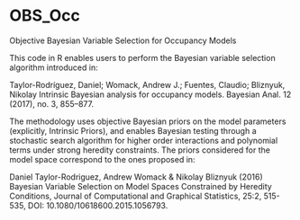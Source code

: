 # OBS_Occ
Objective Bayesian Variable Selection for Occupancy Models

This code in R enables users to perform the Bayesian variable selection algorithm introduced in:

Taylor-Rodríguez, Daniel; Womack, Andrew J.; Fuentes, Claudio; Bliznyuk, Nikolay Intrinsic Bayesian analysis for 
occupancy models. Bayesian Anal. 12 (2017), no. 3, 855–877.

The methodology uses objective Bayesian priors on the model parameters (explicitly, Intrinsic Priors), and enables Bayesian
testing through a stochastic search algorithm for higher order interactions and polynomial terms under strong heredity 
constraints.  The priors considered for the model space correspond to the ones proposed in:


Daniel Taylor-Rodriguez, Andrew Womack & Nikolay Bliznyuk (2016) Bayesian Variable Selection on Model Spaces Constrained by 
Heredity Conditions, Journal of Computational and Graphical Statistics, 25:2, 515-535, DOI: 10.1080/10618600.2015.1056793.
